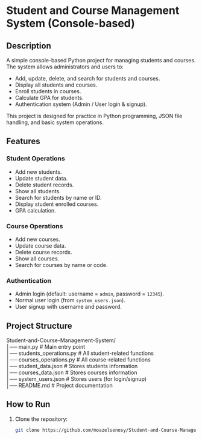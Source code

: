 # Student and Course Management System (Console-based)

## Description
A simple console-based Python project for managing students and courses.  
The system allows administrators and users to:
- Add, update, delete, and search for students and courses.
- Display all students and courses.
- Enroll students in courses.
- Calculate GPA for students.
- Authentication system (Admin / User login & signup).

This project is designed for practice in Python programming, JSON file handling, and basic system operations.

## Features
### Student Operations
- Add new students.
- Update student data.
- Delete student records.
- Show all students.
- Search for students by name or ID.
- Display student enrolled courses.
- GPA calculation.

### Course Operations
- Add new courses.
- Update course data.
- Delete course records.
- Show all courses.
- Search for courses by name or code.

### Authentication
- Admin login (default: username = `admin`, password = `12345`).
- Normal user login (from `system_users.json`).
- User signup with username and password.

## Project Structure
Student-and-Course-Management-System/  
│── main.py                  # Main entry point  
│── students_operations.py   # All student-related functions  
│── courses_operations.py    # All course-related functions  
│── student_data.json        # Stores students information  
│── courses_data.json        # Stores courses information  
│── system_users.json        # Stores users (for login/signup)  
│── README.md                # Project documentation  

## How to Run
1. Clone the repository:
   ```bash
   git clone https://github.com/moazelsenosy/Student-and-Course-Management-System.git
